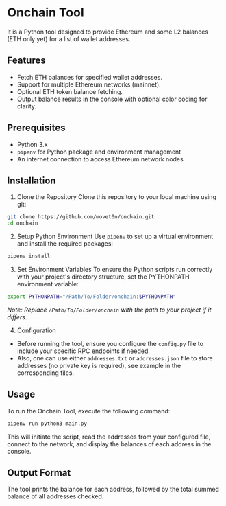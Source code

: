 # Onchain Tool
It is a Python tool designed to provide Ethereum and some L2 balances (ETH only yet) for a list of wallet addresses. 

## Features
- Fetch ETH balances for specified wallet addresses.
- Support for multiple Ethereum networks (mainnet).
- Optional ETH token balance fetching.
- Output balance results in the console with optional color coding for clarity.

## Prerequisites
- Python 3.x
- `pipenv` for Python package and environment management
- An internet connection to access Ethereum network nodes

## Installation
1. Clone the Repository
Clone this repository to your local machine using git:
```bash
git clone https://github.com/movet0n/onchain.git
cd onchain
```

2. Setup Python Environment
Use `pipenv` to set up a virtual environment and install the required packages:
```bash
pipenv install
```

3. Set Environment Variables
To ensure the Python scripts run correctly with your project's directory structure, set the PYTHONPATH environment variable:
```bash
export PYTHONPATH="/Path/To/Folder/onchain:$PYTHONPATH"
``` 
_Note: Replace `/Path/To/Folder/onchain` with the path to your project if it differs._

4. Configuration
- Before running the tool, ensure you configure the `config.py` file to include your specific RPC endpoints if needed. 
- Also, one can use either `addresses.txt` or `addresses.json` file to store addresses (no private key is required), see example in the corresponding files.

## Usage
To run the Onchain Tool, execute the following command:
```bash
pipenv run python3 main.py
```

This will initiate the script, read the addresses from your configured file, connect to the network, and display the balances of each address in the console.

## Output Format
The tool prints the balance for each address, followed by the total summed balance of all addresses checked.
